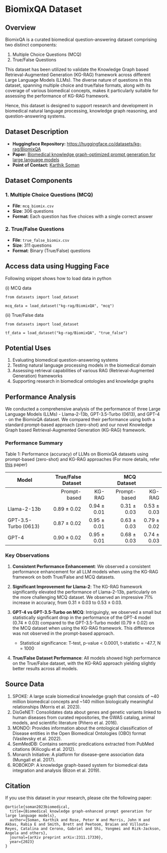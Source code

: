 # BiomixQA Dataset

## Overview

BiomixQA is a curated biomedical question-answering dataset comprising two distinct components:
1. Multiple Choice Questions (MCQ)
2. True/False Questions

This dataset has been utilized to validate the Knowledge Graph based Retrieval-Augmented Generation (KG-RAG) framework across different Large Language Models (LLMs). The diverse nature of questions in this dataset, spanning multiple choice and true/false formats, along with its coverage of various biomedical concepts, makes it particularly suitable for assessing the performance of KG-RAG framework. 

Hence, this dataset is designed to support research and development in biomedical natural language processing, knowledge graph reasoning, and question-answering systems.

## Dataset Description

- **Huggingface Repository:** https://huggingface.co/datasets/kg-rag/BiomixQA
- **Paper:** [Biomedical knowledge graph-optimized prompt generation for large language models](https://arxiv.org/abs/2311.17330)
- **Point of Contact:** [Karthik Soman](mailto:karthi.soman@gmail.com)

## Dataset Components

### 1. Multiple Choice Questions (MCQ)

- **File**: `mcq_biomix.csv`
- **Size**: 306 questions
- **Format**: Each question has five choices with a single correct answer

### 2. True/False Questions

- **File**: `true_false_biomix.csv`
- **Size**: 311 questions
- **Format**: Binary (True/False) questions

## Access data using Hugging Face

Following snippet shows how to load data in python

(i) MCQ data

```
from datasets import load_dataset

mcq_data = load_dataset("kg-rag/BiomixQA", "mcq")
```

(ii) True/False data

```
from datasets import load_dataset

tf_data = load_dataset("kg-rag/BiomixQA", "true_false")
```

## Potential Uses

1. Evaluating biomedical question-answering systems
2. Testing natural language processing models in the biomedical domain
3. Assessing retrieval capabilities of various RAG (Retrieval-Augmented Generation) frameworks
4. Supporting research in biomedical ontologies and knowledge graphs

## Performance Analysis

We conducted a comprehensive analysis of the performance of three Large Language Models (LLMs) - Llama-2-13b, GPT-3.5-Turbo (0613), and GPT-4 - on the BiomixQA dataset. We compared their performance using both a standard prompt-based approach (zero-shot) and our novel Knowledge Graph based Retrieval-Augmented Generation (KG-RAG) framework.

### Performance Summary

Table 1: Performance (accuracy) of LLMs on BiomixQA datasets using prompt-based (zero-shot) and KG-RAG approaches (For more details, refer [this](https://arxiv.org/abs/2311.17330) paper)

| Model | True/False Dataset |    | MCQ Dataset |    |
|-------|-------------------:|---:|------------:|---:|
|       | Prompt-based | KG-RAG | Prompt-based | KG-RAG |
| Llama-2-13b | 0.89 ± 0.02 | 0.94 ± 0.01 | 0.31 ± 0.03 | 0.53 ± 0.03 |
| GPT-3.5-Turbo (0613) | 0.87 ± 0.02 | 0.95 ± 0.01 | 0.63 ± 0.03 | 0.79 ± 0.02 |
| GPT-4 | 0.90 ± 0.02 | 0.95 ± 0.01 | 0.68 ± 0.03 | 0.74 ± 0.03 |

### Key Observations

1. **Consistent Performance Enhancement**: We observed a consistent performance enhancement for all LLM models when using the KG-RAG framework on both True/False and MCQ datasets.

2. **Significant Improvement for Llama-2**: The KG-RAG framework significantly elevated the performance of Llama-2-13b, particularly on the more challenging MCQ dataset. We observed an impressive 71% increase in accuracy, from 0.31 ± 0.03 to 0.53 ± 0.03.

3. **GPT-4 vs GPT-3.5-Turbo on MCQ**: Intriguingly, we observed a small but statistically significant drop in the performance of the GPT-4 model (0.74 ± 0.03) compared to the GPT-3.5-Turbo model (0.79 ± 0.02) on the MCQ dataset when using the KG-RAG framework. This difference was not observed in the prompt-based approach.
   - Statistical significance: T-test, p-value < 0.0001, t-statistic = -47.7, N = 1000

4. **True/False Dataset Performance**: All models showed high performance on the True/False dataset, with the KG-RAG approach yielding slightly better results across all models.


## Source Data

1. SPOKE: A large scale biomedical knowledge graph that consists of ~40 million biomedical concepts and ~140 million biologically meaningful relationships (Morris et al.
2023).
2. DisGeNET: Consolidates data about genes and genetic variants linked to human diseases from curated repositories, the GWAS catalog, animal models, and scientific literature (Piñero et
al. 2016).
3. MONDO: Provides information about the ontological classification of Disease entities in the Open Biomedical Ontologies (OBO) format (Vasilevsky et al. 2022).
4. SemMedDB: Contains semantic predications extracted from PubMed citations (Kilicoglu et al. 2012).
5. Monarch Initiative: A platform for disease-gene association data (Mungall et al. 2017).
6. ROBOKOP: A knowledge graph-based system for biomedical data integration and analysis (Bizon et al. 2019).

## Citation

If you use this dataset in your research, please cite the following paper:
```
@article{soman2023biomedical,
  title={Biomedical knowledge graph-enhanced prompt generation for large language models},
  author={Soman, Karthik and Rose, Peter W and Morris, John H and Akbas, Rabia E and Smith, Brett and Peetoom, Braian and Villouta-Reyes, Catalina and Cerono, Gabriel and Shi, Yongmei and Rizk-Jackson, Angela and others},
  journal={arXiv preprint arXiv:2311.17330},
  year={2023}
}
```
